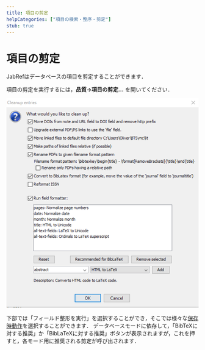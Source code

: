 ```yaml
---
title: 項目の剪定
helpCategories: ["項目の検索・整序・剪定"]
stub: true
---
```


# 項目の剪定

JabRefはデータベースの項目を剪定することができます．

項目の剪定を実行するには，**品質→項目の剪定...** を開いてください．

![項目の剪定のスクリーンショット](../en/images/CleanupEntries.png)

下部では「フィールド整形を実行」を選択することができ，そこでは様々な[保存時動作](SaveActions)を選択することができます．
データベースモードに依存して，「BibTeXに対する推奨」か「BibLaTeXに対する推奨」ボタンが表示されますが，これを押すと，各モード用に推奨される剪定が呼び出されます．
